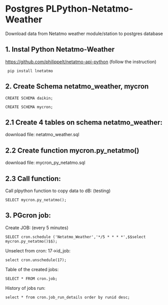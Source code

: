 # Postgres PLPython-Netatmo-Weather
Download data from Netatmo weather module/station to postgres database

## 1. Instal Python Netatmo-Weather
   https://github.com/philippelt/netatmo-api-python (follow the instruction)

     pip install lnetatmo

        
## 2. Create Schema netatmo_weather, mycron

    CREATE SCHEMA daikin;
    
    CREATE SCHEMA mycron;

## 2.1 Create 4 tables on schema netatmo_weather:

 download file: netatmo_weather.sql

## 2.2 Create function mycron.py_netatmo()

 download file: mycron_py_netatmo.sql
  
## 2.3 Call function:

 Call plpython function to copy data to dB: (testing)

    SELECT mycron.py_netatmo();
  

## 3. PGcron job:
    
   Create JOB: (every 5 minutes)

    SELECT cron.schedule ('Netatmo_Weather','*/5 * * * *',$$select mycron.py_netatmo()$$);

   Unselect from cron: 17->id_job:

    select cron.unschedule(17); 
    
   Table of the created jobs:    

    SELECT * FROM cron.job;
    
   History of jobs run:  

    select * from cron.job_run_details order by runid desc;
